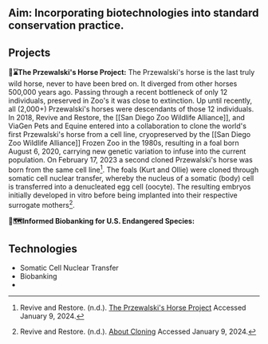 ## Aim: Incorporating biotechnologies into standard conservation practice.

## Projects
**🐎⌛The Przewalski's Horse Project:** The Przewalski's horse is the last truly wild horse, never to have been bred on. It diverged from other horses 500,000 years ago. Passing through a recent bottleneck of only 12 individuals, preserved in Zoo's it was close to extinction. Up until recently, all (2,000+) Przewalski's horses were descendants of those 12 individuals.
In 2018, Revive and Restore, the [[San Diego Zoo Wildlife Alliance]], and ViaGen Pets and Equine entered into a collaboration to clone the world's first Przewalski's horse from a cell line, cryopreserved by the [[San Diego Zoo Wildlife Alliance]] Frozen Zoo in the 1980s, resulting in a foal born August 6, 2020, carrying new genetic variation to infuse into the current population.
On February 17, 2023 a second cloned Przewalski's horse was born from the same cell line[^1].
The foals (Kurt and Ollie) were cloned through somatic cell nuclear transfer, whereby the nucleus of a somatic (body) cell is transferred into a denucleated egg cell (oocyte). The resulting embryos initially developed in vitro before being implanted into their respective surrogate mothers[^2].
<!--I wonder if using an egg cell of a different species has influenced the cloned offspring in a negative way. The plan is to breed on Kurt and Ollie in captivity, which should not be affected by potential maternal effects, or by influence from contact with humans for that matter-->

**🧊🗺Informed Biobanking for U.S. Endangered Species:**   
## Technologies
- Somatic Cell Nuclear Transfer
- Biobanking
- 

<!--Collaboration with San Diego Zoo Wildlife Alliance's Frozen Zoo who provides germ cells with extinct genetic variation (link to file on San Diego Frozen Zoo)-->
<!--Collaboration with US Fish and Wildlife on biobanking of cell lines from endangered species (link to file on US Fish and Wildlife)-->

[^1]: Revive and Restore. (n.d.). [The Przewalski's Horse Project](https://reviverestore.org/projects/przewalskis-horse/) Accessed January 9, 2024.
[^2]: Revive and Restore. (n.d.). [About Cloning](https://reviverestore.org/projects/przewalskis-horse/about-cloning/) Accessed January 9, 2024.